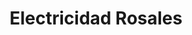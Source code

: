 ---
title: "Electricidad Rosales"
url: /la-linea-de-la-concepcion/electricidad-rosales/
shop: eléctrico
---